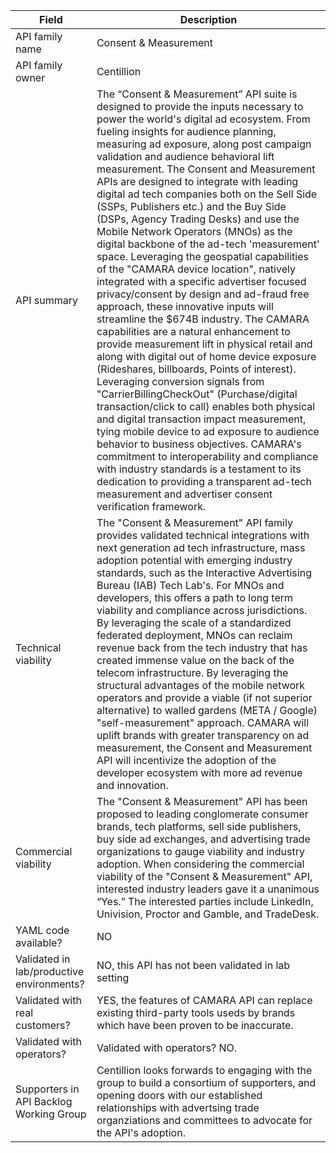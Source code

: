 | **Field** | Description | 
| ---- | ----- |
| API family name | Consent & Measurement |
| API family owner | Centillion |
| API summary | The “Consent & Measurement” API suite is designed to provide the inputs necessary to power the world's digital ad ecosystem. From fueling insights for audience planning, measuring ad exposure, along post campaign validation and audience behavioral lift measurement. The Consent and Measurement APIs are designed to integrate with leading digital ad tech companies both on the Sell Side (SSPs, Publishers etc.) and the Buy Side (DSPs, Agency Trading Desks) and use the Mobile Network Operators (MNOs) as the digital backbone of the ad-tech 'measurement' space. Leveraging the geospatial capabilities of the "CAMARA device location", natively integrated with a specific advertiser focused privacy/consent by design and ad-fraud free approach, these innovative inputs will streamline the $674B industry. The CAMARA capabilities are a natural enhancement to provide measurement lift in physical retail and along with digital out of home device exposure (Rideshares, billboards, Points of interest). Leveraging conversion signals from "CarrierBillingCheckOut" (Purchase/digital transaction/click to call) enables both physical and digital transaction impact measurement, tying mobile device to ad exposure to audience behavior to business objectives. CAMARA's commitment to interoperability and compliance with industry standards is a testament to its dedication to providing a transparent ad-tech measurement and advertiser consent verification framework.|
| Technical viability | The "Consent & Measurement" API family provides validated technical integrations with next generation ad tech infrastructure, mass adoption potential with emerging industry standards, such as the Interactive Advertising Bureau (IAB) Tech Lab's. For MNOs and developers, this offers a path to long term viability and compliance across jurisdictions. By leveraging the scale of a standardized federated deployment, MNOs can reclaim revenue back from the tech industry that has created immense value on the back of the telecom infrastructure. By leveraging the structural advantages of the mobile network operators and provide a viable (if not superior alternative) to walled gardens (META / Google) "self-measurement" approach. CAMARA will uplift brands with greater transparency on ad measurement, the Consent and Measurement API will incentivize the adoption of the developer ecosystem with more ad revenue and innovation.|
| Commercial viability | The "Consent & Measurement" API has been proposed to leading conglomerate consumer brands, tech platforms, sell side publishers, buy side ad exchanges, and advertising trade organizations to gauge viability and industry adoption. When considering the commercial viability of the "Consent & Measurement" API, interested industry leaders gave it a unanimous “Yes.” The interested parties include LinkedIn, Univision, Proctor and Gamble, and TradeDesk. |
| YAML code available? | NO |
| Validated in lab/productive environments? | NO, this API has not been validated in lab setting
| Validated with real customers? | YES, the features of CAMARA API can replace existing third-party tools useds by brands which have been proven to be inaccurate. 
| Validated with operators? | Validated with operators?	NO. |
| Supporters in API Backlog Working Group | Centillion looks forwards to engaging with the group to build a consortium of supporters, and opening doors with our established relationships with advertsing trade organziations and committees to advocate for the API's adoption. |

